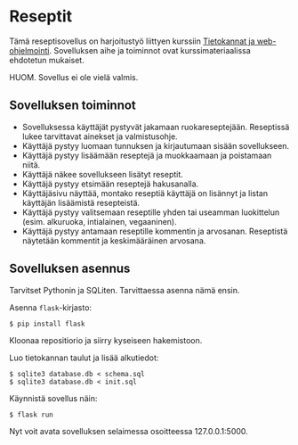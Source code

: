 # Reseptit

Tämä reseptisovellus on harjoitustyö liittyen kurssiin [Tietokannat ja web-ohjelmointi](https://hy-tikawe.github.io/materiaali/). Sovelluksen aihe ja toiminnot ovat kurssimateriaalissa ehdotetun mukaiset.

HUOM. Sovellus ei ole vielä valmis.

## Sovelluksen toiminnot

* Sovelluksessa käyttäjät pystyvät jakamaan ruokareseptejään. Reseptissä lukee tarvittavat ainekset ja valmistusohje.
* Käyttäjä pystyy luomaan tunnuksen ja kirjautumaan sisään sovellukseen.
* Käyttäjä pystyy lisäämään reseptejä ja muokkaamaan ja poistamaan niitä.
* Käyttäjä näkee sovellukseen lisätyt reseptit.
* Käyttäjä pystyy etsimään reseptejä hakusanalla.
* Käyttäjäsivu näyttää, montako reseptiä käyttäjä on lisännyt ja listan käyttäjän lisäämistä resepteistä.
* Käyttäjä pystyy valitsemaan reseptille yhden tai useamman luokittelun (esim. alkuruoka, intialainen, vegaaninen).
* Käyttäjä pystyy antamaan reseptille kommentin ja arvosanan. Reseptistä näytetään kommentit ja keskimääräinen arvosana.

## Sovelluksen asennus

Tarvitset Pythonin ja SQLiten. Tarvittaessa asenna nämä ensin.

Asenna `flask`-kirjasto:

```
$ pip install flask
```

Kloonaa repositiorio ja siirry kyseiseen hakemistoon.

Luo tietokannan taulut ja lisää alkutiedot:

```
$ sqlite3 database.db < schema.sql
$ sqlite3 database.db < init.sql
```

Käynnistä sovellus näin:

```
$ flask run
```

Nyt voit avata sovelluksen selaimessa osoitteessa 127.0.0.1:5000.
